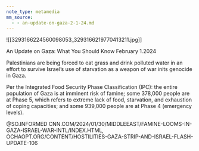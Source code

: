 ```yaml
---
note_type: metamedia
mm_source:
  - - an-update-on-gaza-2-1-24.md
---
```


![[3293166224560098053_3293166219770413211.jpg]]

An Update on Gaza:
What You Should Know
February 1.2024

Palestinians are being forced to
eat grass and drink polluted water
in an effort to survive Israel’s use
of starvation as a weapon of war
inits genocide in Gaza.

Per the Integrated Food Security Phase Classification
(IPC): the entire population of Gaza is at imminent risk of
famine; some 378,000 people are at Phase 5, which
refers to extreme lack of food, starvation, and exhaustion
of coping capacities; and some 939,000 people are at
Phase 4 (emergency levels).

@SO.INFORMED
CNN.COM/2024/01/30/MIDDLEEAST/FAMINE-LOOMS-IN-GAZA-ISRAEL-WAR-INTL/INDEX.HTML,
OCHAOPT.ORG/CONTENT/HOSTILITIES-GAZA-STRIP-AND-ISRAEL-FLASH-UPDATE-106

